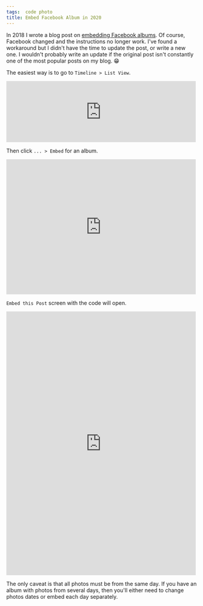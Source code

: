 ```yaml
---
tags:  code photo
title: Embed Facebook Album in 2020
---
```

In 2018 I wrote a blog post on [embedding Facebook albums](/embed-facebook-album). Of course, Facebook changed and the instructions no longer work. I've found a workaround but I didn't have the time to update the post, or write a new one. I wouldn't probably write an update if the original post isn't constantly one of the most popular posts on my blog. 😁

The easiest way is to go to `Timeline > List View`.

<iframe src="https://www.facebook.com/plugins/post.php?href=https%3A%2F%2Fwww.facebook.com%2Fphoto.php%3Ffbid%3D10158299694572290%26set%3Da.10158299694512290%26type%3D3&width=500" width="500" height="161" style="border:none;overflow:hidden" scrolling="no" frameborder="0" allowTransparency="true" allow="encrypted-media"></iframe>

Then click `... > Embed` for an album.

<iframe src="https://www.facebook.com/plugins/post.php?href=https%3A%2F%2Fwww.facebook.com%2Fphoto.php%3Ffbid%3D10158299694602290%26set%3Da.10158299694512290%26type%3D3&width=500" width="500" height="356" style="border:none;overflow:hidden" scrolling="no" frameborder="0" allowTransparency="true" allow="encrypted-media"></iframe>

`Embed this Post` screen with the code will open.

<iframe src="https://www.facebook.com/plugins/post.php?href=https%3A%2F%2Fwww.facebook.com%2Fzeljko.filipin%2Fposts%2F10158299694577290&width=500" width="500" height="695" style="border:none;overflow:hidden" scrolling="no" frameborder="0" allowTransparency="true" allow="encrypted-media"></iframe>

The only caveat is that all photos must be from the same day. If you have an album with photos from several days, then you'll either need to change photos dates or embed each day separately.
